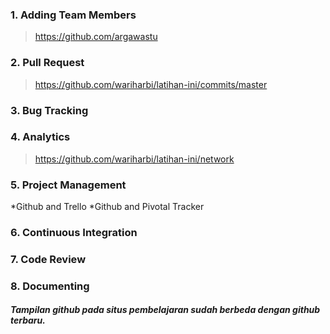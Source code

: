 ### 1. Adding Team Members
> https://github.com/argawastu

### 2. Pull Request
> https://github.com/wariharbi/latihan-ini/commits/master

### 3. Bug Tracking

### 4. Analytics
> https://github.com/wariharbi/latihan-ini/network

### 5. Project Management
*Github and Trello 
*Github and Pivotal Tracker

### 6. Continuous Integration

### 7. Code Review

### 8. Documenting

##### Tampilan github pada situs pembelajaran sudah berbeda dengan github terbaru. 
